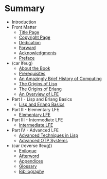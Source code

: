 # Summary

* [Introduction](README.md)
* Front Matter
   * [Title Page](fm/title-page.md)
   * [Copyright Page](fm/copyright.md)
   * [Dedication](fm/dedication.md)
   * [Forward](fm/forward.md)
   * [Acknowledgments](fm/acknowledgments.md)
   * [Preface](README.md)
* (car lfeug)
   * [About the Book](intro/about.md)
   * [Prerequisites](intro/prereq.md)
   * [An Amazingly Brief History of Computing](intro/computing-history.md)
   * [The Origins of Lisp](intro/lisp-history.md)
   * [The Origins of Erlang](intro/erlang-history.md)
   * [An Overview of LFE](intro/lfe-overview.md)
* Part I - Lisp and Erlang Basics
   * [Lisp and Erlang Basics](p1/lisp-erlang-basics.md)
* Part II - Elementary LFE
   * [Elementary LFE](p2/lfe-elemnts.md)
* Part III - Intermediate LFE
   * [Intermediate LFE](p3/intermed-lfe.md)
* Part IV - Advanced LFE
   * [Advanced Techniques in Lisp](p4/advanced-lfe.md)
   * [Advanced OTP Systems](p4/advanced-otp.md)
* (car (reverse lfeug))
   * [Epilogue](outro/epilogue.md)
   * [Afterword](outro/afterward.md)
   * [Appendices](outro/appendices.md)
   * [Glossary](outro/glossary.md)
   * [Bibliography](outro/bibliography.md)

